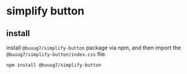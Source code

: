 # simplify button

## install

install `@buuug7/simplify-button` package via npm, and then import the `@buuug7/simplify-button/index.css` file.

```
npm install @buuug7/simplify-button
```
